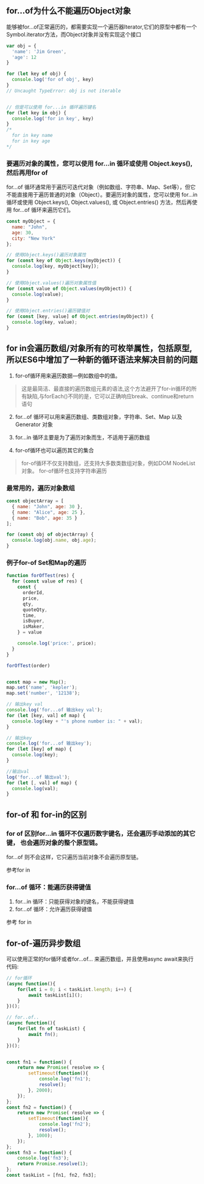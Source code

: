 ## for...of为什么不能遍历Object对象
能够被for...of正常遍历的，都需要实现一个遍历器Iterator,它们的原型中都有一个Symbol.iterator方法，而Object对象并没有实现这个接口

```js
var obj = {
  'name': 'Jim Green',
  'age': 12
}

for (let key of obj) {
  console.log('for of obj', key)
}
// Uncaught TypeError: obj is not iterable


// 但是可以使用 for...in 循环遍历键名
for (let key in obj) {
  console.log('for in key', key)
}
/*
  for in key name
  for in key age
*/
```

### 要遍历对象的属性，您可以使用 for...in 循环或使用 Object.keys(),然后再用for of
for...of 循环通常用于遍历可迭代对象（例如数组、字符串、Map、Set等），但它不能直接用于遍历普通的对象（Object）。要遍历对象的属性，您可以使用 for...in 循环或使用 Object.keys(), Object.values(), 或 Object.entries() 方法，然后再使用 for...of 循环来遍历它们。
```js
const myObject = {
  name: "John",
  age: 30,
  city: "New York"
};

// 使用Object.keys()遍历对象属性
for (const key of Object.keys(myObject)) {
  console.log(key, myObject[key]);
}

// 使用Object.values()遍历对象属性值
for (const value of Object.values(myObject)) {
  console.log(value);
}

// 使用Object.entries()遍历键值对
for (const [key, value] of Object.entries(myObject)) {
  console.log(key, value);
}
```

## for in会遍历数组/对象所有的可枚举属性，包括原型,所以ES6中增加了一种新的循环语法来解决目前的问题
1. for-of循环用来遍历数据—例如数组中的值。
>这是最简洁、最直接的遍历数组元素的语法,这个方法避开了for-in循环的所有缺陷,与forEach()不同的是，它可以正确响应break、continue和return语句

2. for...of 循环可以用来遍历数组、类数组对象，字符串、Set、Map 以及 Generator 对象

3. for...in 循环主要是为了遍历对象而生，不适用于遍历数组


4. for-of循环也可以遍历其它的集合
>for-of循环不仅支持数组，还支持大多数类数组对象，例如DOM NodeList对象。
for-of循环也支持字符串遍历

### 最常用的，遍历对象数组
```js
const objectArray = [
  { name: "John", age: 30 },
  { name: "Alice", age: 25 },
  { name: "Bob", age: 35 }
];

for (const obj of objectArray) {
  console.log(obj.name, obj.age);
}
```

### 例子for-of Set和Map的遍历

```js
function forOfTest(res) {
  for (const value of res) {
    const {
      orderId,
      price,
      qty,
      quoteQty,
      time,
      isBuyer,
      isMaker,
    } = value

    console.log('price:', price);
  }
}

forOfTest(order)


const map = new Map();
map.set('name', 'kepler');
map.set('number', '12138');

// 输出key val
console.log('for...of 输出key val');
for (let [key, val] of map) {
  console.log(key + "'s phone number is: " + val);
}

// 输出key
console.log('for...of 输出key');
for (let [key] of map) {
  console.log(key);
}

//输出val
log('for...of 输出val');
for (let [, val] of map) {
  console.log(val);
}
```

## for-of 和 for-in的区别
### for of 区别for...in 循环不仅遍历数字键名，还会遍历手动添加的其它键， 也会遍历对象的整个原型链。

for...of 则不会这样，它只遍历当前对象不会遍历原型链。

参考for in

### for...of 循环：能遍历获得键值
1. for...in 循环：只能获得对象的键名，不能获得键值
2. for...of 循环：允许遍历获得键值

参考 for in

## for-of-遍历异步数组
可以使用正常的for循环或者for...of... 来遍历数组，并且使用async await来执行代码:
```js
// for循环
(async function(){
    for(let i = 0; i < taskList.length; i++) {
        await taskList[i]();
    }
})();

// for..of..
(async function(){
    for(let fn of taskList) {
    	await fn();
	}
})();


const fn1 = function() {
    return new Promise( resolve => {
        setTimeout(function(){
            console.log('fn1');
            resolve();
        }, 2000);
    });
};
const fn2 = function() {
    return new Promise( resolve => {
        setTimeout(function(){
            console.log('fn2');
            resolve();
        }, 1000);
    });
};
const fn3 = function() {
    console.log('fn3');
    return Promise.resolve(1);
};
const taskList = [fn1, fn2, fn3];
```